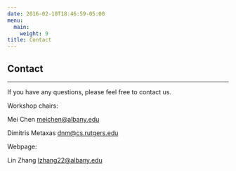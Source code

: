 ```yaml
---
date: 2016-02-10T18:46:59-05:00
menu:
  main:
    weight: 9
title: Contact
---
```

## Contact

-------------
If you have any questions, please feel free to contact us.

Workshop chairs:

Mei Chen [meichen@albany.edu](mailto:meichen@albany.edu)

Dimitris Metaxas [dnm@cs.rutgers.edu](mailto:dnm@cs.rutgers.edu)

Webpage:

Lin Zhang [lzhang22@albany.edu](mailto:lzhang22@albany.edu)
